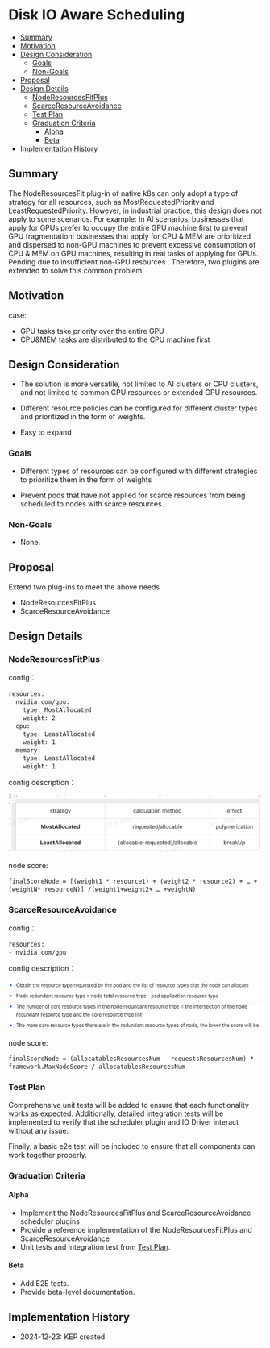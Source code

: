 # Disk IO Aware Scheduling

<!-- toc -->
- [Summary](#summary)
- [Motivation](#motivation)
- [Design Consideration](#design-consideration)
  - [Goals](#goals)
  - [Non-Goals](#non-goals)
- [Proposal](#proposal)
- [Design Details](#design-details)
  - [NodeResourcesFitPlus](#noderesourcesfitplus)
  - [ScarceResourceAvoidance](#scarceresourceavoidance)
  - [Test Plan](#test-plan)
  - [Graduation Criteria](#graduation-criteria)
    - [Alpha](#alpha)
    - [Beta](#beta)
- [Implementation History](#implementation-history)
<!-- /toc -->


## Summary

The NodeResourcesFit plug-in of native k8s can only adopt a type of strategy for all resources, such as MostRequestedPriority and LeastRequestedPriority. However, in industrial practice, this design does not apply to some scenarios. For example: In AI scenarios, businesses that apply for GPUs prefer to occupy the entire GPU machine first to prevent GPU fragmentation; businesses that apply for CPU & MEM are prioritized and dispersed to non-GPU machines to prevent excessive consumption of CPU & MEM on GPU machines, resulting in real tasks of applying for GPUs. Pending due to insufficient non-GPU resources
. Therefore, two plugins are extended to solve this common problem.

## Motivation
case: 
- GPU tasks take priority over the entire GPU
- CPU&MEM tasks are distributed to the CPU machine first

## Design Consideration

- The solution is more versatile, not limited to AI clusters or CPU clusters, and not limited to common CPU resources or extended GPU resources.

- Different resource policies can be configured for different cluster types and prioritized in the form of weights.

- Easy to expand

### Goals

- Different types of resources can be configured with different strategies to prioritize them in the form of weights

- Prevent pods that have not applied for scarce resources from being scheduled to nodes with scarce resources.

### Non-Goals

- None.

## Proposal

Extend two plug-ins to meet the above needs

- NodeResourcesFitPlus
- ScarceResourceAvoidance

## Design Details

### NodeResourcesFitPlus

config：
```
resources: 
  nvidia.com/gpu:
    type: MostAllocated
    weight: 2
  cpu:
    type: LeastAllocated
    weight: 1
  memory:
    type: LeastAllocated
    weight: 1
```
config description：
<p align="center"><img src="images/img1.png" title="Key components" width="600" class="center"/></p>

node score:
```
finalScoreNode = [(weight1 * resource1) + (weight2 * resource2) + … + (weightN* resourceN)] /(weight1+weight2+ … +weightN)
```

### ScarceResourceAvoidance
config：
```
resources: 
- nvidia.com/gpu 
```
config description：
<p align="center"><img src="images/img2.png" title="Key components" width="600" class="center"/></p>

node score:
```
finalScoreNode = (allocatablesResourcesNum - requestsResourcesNum) * framework.MaxNodeScore / allocatablesResourcesNum
```

### Test Plan

Comprehensive unit tests will be added to ensure that each functionality works as expected. Additionally, detailed integration tests will be implemented to verify that the scheduler plugin and IO Driver interact without any issue.

Finally, a basic e2e test will be included to ensure that all components can work together properly.

### Graduation Criteria

#### Alpha

- Implement the NodeResourcesFitPlus and ScarceResourceAvoidance scheduler plugins
- Provide a reference implementation of the NodeResourcesFitPlus and ScarceResourceAvoidance
- Unit tests and integration test from [Test Plan](#test-plan).

#### Beta

- Add E2E tests.
- Provide beta-level documentation.

## Implementation History

- 2024-12-23: KEP created
